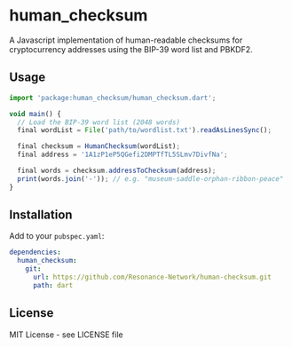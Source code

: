 # human_checksum

A Javascript implementation of human-readable checksums for cryptocurrency addresses using the BIP-39 word list and PBKDF2.

## Usage

```js
import 'package:human_checksum/human_checksum.dart';

void main() {
  // Load the BIP-39 word list (2048 words)
  final wordList = File('path/to/wordlist.txt').readAsLinesSync();

  final checksum = HumanChecksum(wordList);
  final address = '1A1zP1eP5QGefi2DMPTfTL5SLmv7DivfNa';

  final words = checksum.addressToChecksum(address);
  print(words.join('-')); // e.g. "museum-saddle-orphan-ribbon-peace"
}
```

## Installation

Add to your `pubspec.yaml`:

```yaml
dependencies:
  human_checksum:
    git:
      url: https://github.com/Resonance-Network/human-checksum.git
      path: dart
```

## License

MIT License - see LICENSE file
